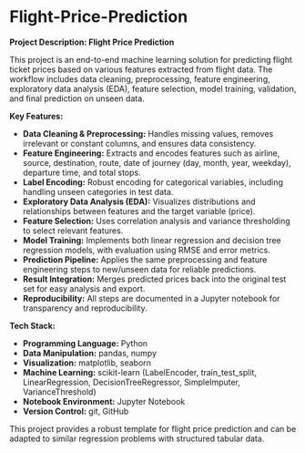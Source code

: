 ﻿# Flight-Price-Prediction

**Project Description: Flight Price Prediction**

This project is an end-to-end machine learning solution for predicting flight ticket prices based on various features extracted from flight data. The workflow includes data cleaning, preprocessing, feature engineering, exploratory data analysis (EDA), feature selection, model training, validation, and final prediction on unseen data.

**Key Features:**
- **Data Cleaning & Preprocessing:** Handles missing values, removes irrelevant or constant columns, and ensures data consistency.
- **Feature Engineering:** Extracts and encodes features such as airline, source, destination, route, date of journey (day, month, year, weekday), departure time, and total stops.
- **Label Encoding:** Robust encoding for categorical variables, including handling unseen categories in test data.
- **Exploratory Data Analysis (EDA):** Visualizes distributions and relationships between features and the target variable (price).
- **Feature Selection:** Uses correlation analysis and variance thresholding to select relevant features.
- **Model Training:** Implements both linear regression and decision tree regression models, with evaluation using RMSE and error metrics.
- **Prediction Pipeline:** Applies the same preprocessing and feature engineering steps to new/unseen data for reliable predictions.
- **Result Integration:** Merges predicted prices back into the original test set for easy analysis and export.
- **Reproducibility:** All steps are documented in a Jupyter notebook for transparency and reproducibility.

**Tech Stack:**
- **Programming Language:** Python
- **Data Manipulation:** pandas, numpy
- **Visualization:** matplotlib, seaborn
- **Machine Learning:** scikit-learn (LabelEncoder, train_test_split, LinearRegression, DecisionTreeRegressor, SimpleImputer, VarianceThreshold)
- **Notebook Environment:** Jupyter Notebook
- **Version Control:** git, GitHub

This project provides a robust template for flight price prediction and can be adapted to similar regression problems with structured tabular data.
